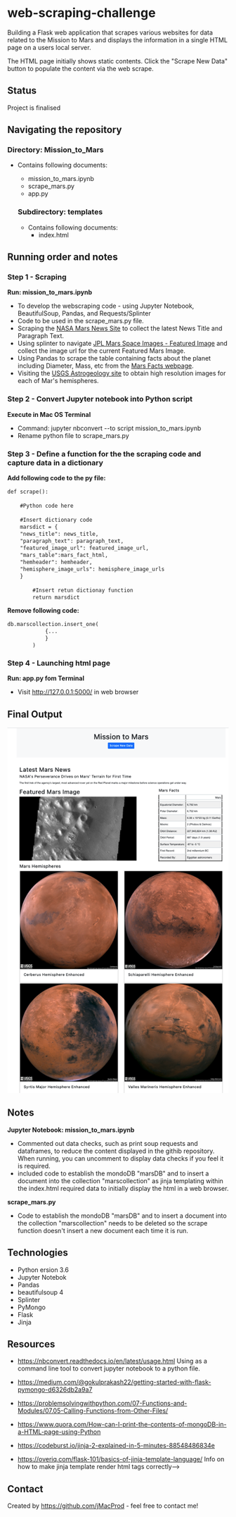 # web-scraping-challenge

Building a Flask web application that scrapes various websites for data related to the Mission to Mars and displays the information in a single HTML page on a users local server. 

The HTML page initially shows static contents. Click the "Scrape New Data" button to populate the content via the web scrape.

## Status
Project is finalised

## Navigating the repository
### Directory: **Mission_to_Mars**
* Contains following documents:
    * mission_to_mars.ipynb
    * scrape_mars.py
    * app.py

    ### Subdirectory: **templates**
    * Contains following documents:
        * index.html

## Running order and notes
### Step 1 - Scraping
**Run: mission_to_mars.ipynb**
* To develop the webscraping code - using Jupyter Notebook, BeautifulSoup, Pandas, and Requests/Splinter
* Code to be used in the scrape_mars.py file.
* Scraping the [NASA Mars News Site](https://mars.nasa.gov/news/) to collect the latest News Title and Paragraph Text.
* Using splinter to navigate [JPL Mars Space Images - Featured Image]((https://data-class-jpl-space.s3.amazonaws.com/JPL_Space/index.html)) and collect the image url for the current Featured Mars Image.
* Using Pandas to scrape the table containing facts about the planet including Diameter, Mass, etc from the [Mars Facts webpage](https://space-facts.com/mars/). 
* Visiting the [USGS Astrogeology site](https://astrogeology.usgs.gov/search/results?q=hemisphere+enhanced&k1=target&v1=Mars) to obtain high resolution images for each of Mar's hemispheres.

###  Step 2 - Convert Jupyter notebook into Python script
**Execute in Mac OS Terminal**
* Command: jupyter nbconvert --to script mission_to_mars.ipynb
* Rename python file to scrape_mars.py

### Step 3 - Define a function for the the scraping code and capture data in a dictionary
**Add following code to the py file:**

    def scrape():

        #Python code here

        #Insert dictionary code
        marsdict = {
        "news_title": news_title,
        "paragraph_text": paragraph_text,
        "featured_image_url": featured_image_url,
        "mars_table":mars_fact_html,
        "hemheader": hemheader,
        "hemisphere_image_urls": hemisphere_image_urls
        }

            #Insert retun dictionay function
            return marsdict 

**Remove following code:**

    db.marscollection.insert_one(
                {...
                }
            )

### Step 4 - Launching html page
**Run: app.py fom Terminal**
* Visit http://127.0.0.1:5000/ in web browser

## Final Output
![Mission to Mars HTML Screenshot](https://github.com/jMacProd/web-scraping-challenge/blob/main/Missions_to_Mars/final_Screenshot/mission_to_mars_html_screenshot.png)

## Notes
**Jupyter Notebook: mission_to_mars.ipynb**
* Commented out data checks, such as print soup requests and dataframes, to reduce  the content displayed in the githib repository. When running, you can uncomment to display data checks if you feel it is required.
* included code to establish the mondoDB "marsDB" and to insert a document into the collection "marscollection" as jinja templating within the index.html required data to initially display the html in a web browser. 

**scrape_mars.py**
* Code to establish the mondoDB "marsDB" and to insert a document into the collection "marscollection" needs to be deleted so the scrape function doesn't insert a new document each time it is run.

## Technologies
* Python ersion 3.6
* Jupyter Notebok
* Pandas
* beautifulsoup 4
* Splinter
* PyMongo
* Flask
* Jinja


## Resources
* https://nbconvert.readthedocs.io/en/latest/usage.html
    Using as a command line tool to convert jupyter notebook to a python file.

* https://medium.com/@gokulprakash22/getting-started-with-flask-pymongo-d6326db2a9a7

* https://problemsolvingwithpython.com/07-Functions-and-Modules/07.05-Calling-Functions-from-Other-Files/

* https://www.quora.com/How-can-I-print-the-contents-of-mongoDB-in-a-HTML-page-using-Python

* https://codeburst.io/jinja-2-explained-in-5-minutes-88548486834e

* https://overiq.com/flask-101/basics-of-jinja-template-language/
    Info on how to make jinja template render html tags correctly-->


## Contact
Created by https://github.com/jMacProd - feel free to contact me!
